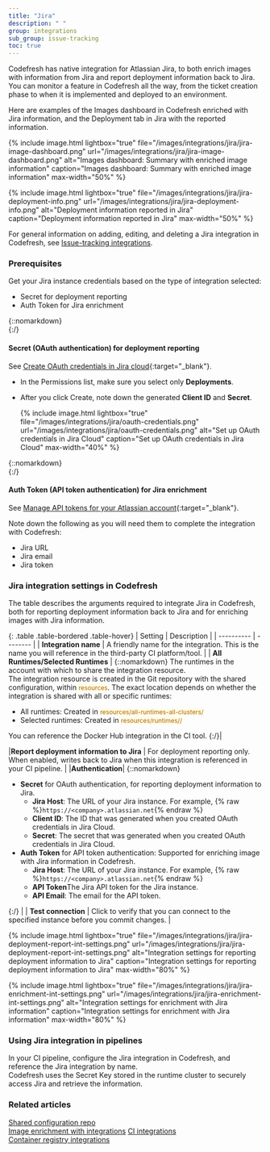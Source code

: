 ```yaml
---
title: "Jira"
description: " "
group: integrations
sub_group: issue-tracking
toc: true
---
```



Codefresh has native integration for Atlassian Jira, to both enrich images with information from Jira and report deployment information back to Jira. You can monitor a feature in Codefresh all the way, from the ticket creation phase to when it is implemented and deployed to an environment.  

Here are examples of the Images dashboard in Codefresh enriched with Jira information, and the Deployment tab in Jira with the reported information.  

  {% include 
   image.html 
   lightbox="true" 
   file="/images/integrations/jira/jira-image-dashboard.png" 
   url="/images/integrations/jira/jira-image-dashboard.png" 
   alt="Images dashboard: Summary with enriched image information" 
   caption="Images dashboard: Summary with enriched image information"
   max-width="50%" 
   %}


{% include 
	image.html 
	lightbox="true" 
	file="/images/integrations/jira/jira-deployment-info.png" 
	url="/images/integrations/jira/jira-deployment-info.png" 
	alt="Deployment information reported in Jira" 
	caption="Deployment information reported in Jira"
  max-width="50%" 
   %}

For general information on adding, editing, and deleting a Jira integration in Codefresh, see [Issue-tracking integrations]({{site.baseurl}}/docs/integrations/issue-tracking/).



### Prerequisites
Get your Jira instance credentials based on the type of integration selected:
  * Secret for deployment reporting
  * Auth Token for Jira enrichment

{::nomarkdown} 
<br>
{:/}

#### Secret (OAuth authentication) for deployment reporting
See [Create OAuth credentials in Jira cloud](https://support.atlassian.com/jira-cloud-administration/docs/integrate-with-self-hosted-tools-using-oauth/?permissionViolation=true){:target="\_blank"}.  

* In the Permissions list, make sure you select only **Deployments**.
* After you click Create, note down the generated **Client ID** and **Secret**.  
  	
	{% include 
	image.html 
	lightbox="true" 
	file="/images/integrations/jira/oauth-credentials.png" 
	url="/images/integrations/jira/oauth-credentials.png" 
	alt="Set up OAuth credentials in Jira Cloud" 
	caption="Set up OAuth credentials in Jira Cloud"
  max-width="40%" 
   %}

{::nomarkdown} 
<br>
{:/}

#### Auth Token (API token authentication) for Jira enrichment
See [Manage API tokens for your Atlassian account](https://support.atlassian.com/atlassian-account/docs/manage-api-tokens-for-your-atlassian-account/){:target="\_blank"}.  

Note down the following as you will need them to complete the integration with Codefresh:  
  * Jira URL
  * Jira email 
  * Jira token



### Jira integration settings in Codefresh

The table describes the arguments required to integrate Jira in Codefresh, both for reporting deployment information back to Jira and for enriching images with Jira information.  

{: .table .table-bordered .table-hover}
| Setting    | Description     | 
| ----------  |  -------- | 
| **Integration name**       | A friendly name for the integration. This is the name you will reference in the third-party CI platform/tool. |
| **All Runtimes/Selected Runtimes**   | {::nomarkdown} The runtimes in the account with which to share the integration resource. <br>The integration resource is created in the Git repository with the shared configuration, within <span style="font-family: var(--font-family-monospace); font-size: 87.5%; color: #ad6800; background-color: #fffbe6">resources</span>. The exact location depends on whether the integration is shared with all or specific runtimes: <br><ul><li>All runtimes: Created in <span style="font-family: var(--font-family-monospace); font-size: 87.5%; color: #ad6800; background-color: #fffbe6">resources/all-runtimes-all-clusters/</span></li><li>Selected runtimes: Created in <span style="font-family: var(--font-family-monospace); font-size: 87.5%; color: #ad6800; background-color: #fffbe6">resources/runtimes/<runtime-name>/</span></li></ul> You can reference the Docker Hub integration in the CI tool. {:/}|

|**Report deployment information to Jira** | For deployment reporting only. When enabled, writes back to Jira when this integration is referenced in your CI pipeline. |
|**Authentication**| {::nomarkdown} <ul><li><b>Secret</b> for OAuth authentication, for reporting deployment information to Jira.<ul><li><b>Jira Host</b>: The URL of your Jira instance. For example, {% raw %}`https://<company>.atlassian.net`{% endraw %}</li><li><b>Client ID</b>: The ID that was generated when you created OAuth credentials in Jira Cloud. </li><li><b>Secret</b>: The secret that was generated when you created OAuth credentials in Jira Cloud. </li></ul><li><b>Auth Token</b> for API token authentication: Supported for enriching image with Jira information in Codefresh.<ul><li><b>Jira Host</b>: The URL of your Jira instance. For example, {% raw %}`https://<company>.atlassian.net`{% endraw %}</li><li><b>API Token</b>The Jira API token for the Jira instance.</li><li><b>API Email</b>: The email for the API token.</li></ul></li></ul> {:/} |
| **Test connection**       | Click to verify that you can connect to the specified instance before you commit changes. |


  {% include 
	image.html 
	lightbox="true" 
	file="/images/integrations/jira/jira-deployment-report-int-settings.png" 
	url="/images/integrations/jira/jira-deployment-report-int-settings.png" 
	alt="Integration settings for reporting deployment information to Jira" 
	caption="Integration settings for reporting deployment information to Jira"
  max-width="80%" 
%}

  {% include 
	image.html 
	lightbox="true" 
	file="/images/integrations/jira/jira-enrichment-int-settings.png" 
	url="/images/integrations/jira/jira-enrichment-int-settings.png" 
	alt="Integration settings for enrichment with Jira information" 
	caption="Integration settings for enrichment with Jira information"
  max-width="80%" 
%}
 

### Using Jira integration in pipelines
In your CI pipeline, configure the Jira integration in Codefresh, and reference the Jira integration by name.  
Codefresh uses the Secret Key stored in the runtime cluster to securely access Jira and retrieve the information. 

### Related articles
[Shared configuration repo]({{site.baseurl}}/docs/reference/shared-configuration/)  
[Image enrichment with integrations]({{site.baseurl}}/docs/integrations/image-enrichment-overview/)
[CI integrations]({{site.baseurl}}/docs/integrations/ci-integrations/)  
[Container registry integrations]({{site.baseurl}}/docs/integrations/container-registries/)  
